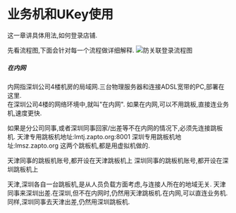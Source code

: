 # 业务机和UKey使用

这一章讲具体用法,如何登录店铺.

先看流程图,下面会针对每一个流程做详细解释.
![防关联登录流程图](http://lemai.oss-cn-shenzhen.aliyuncs.com/gitbook_netlogin/%E9%98%B2%E5%85%B3%E8%81%94%E7%99%BB%E5%BD%95%E6%B5%81%E7%A8%8B%E5%9B%BE.jpeg)


##### 在内网

内网指深圳公司4楼机房的局域网.三台物理服务器和连接ADSL宽带的PC,部署在这里.  
在深圳公司4楼的网络环境中,就叫"在内网".
如果在内网,可以不用跳板,直接连业务机,速度更快.

如果是分公司同事,或者深圳同事回家/出差等不在内网的情况下,必须先连接跳板机.
天津专用跳板机地址:lmtj.zapto.org:8001
深圳专用跳板机地址:lmsz.zapto.org
这两个跳板机,都是用虚拟机做的.

天津同事的跳板机账号,都开设在天津跳板机上
深圳同事的跳板机账号,都开设在深圳跳板机上

天津,深圳各自一台跳板机,是从人员负载方面考虑,与连接人所在的地域无关.
天津同事来深圳出差.在深圳,但不在内网时,仍然用天津跳板机.在内网,可以直连业务机.
同样,深圳同事去天津出差,仍然用深圳跳板机.
